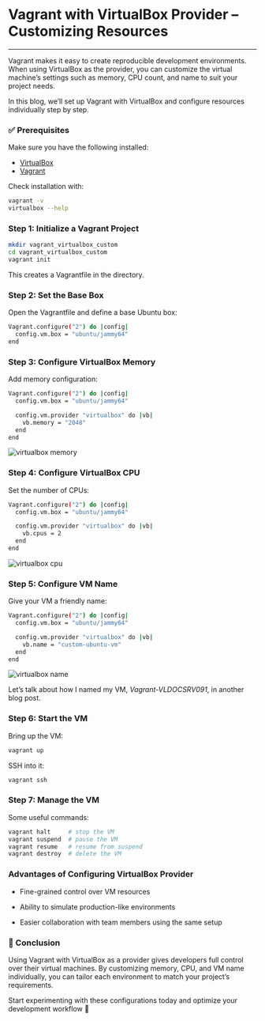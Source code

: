 # Vagrant with VirtualBox Provider – Customizing Resources
---

Vagrant makes it easy to create reproducible development environments. When using VirtualBox as the provider, you can customize the virtual machine’s settings such as memory, CPU count, and name to suit your project needs.

In this blog, we’ll set up Vagrant with VirtualBox and configure resources individually step by step.

### ✅ Prerequisites

Make sure you have the following installed:

- [VirtualBox](https://www.virtualbox.org/wiki/Downloads)
- [Vagrant](https://developer.hashicorp.com/vagrant/install#linux)

Check installation with:

```bash
vagrant -v
virtualbox --help
```

### Step 1: Initialize a Vagrant Project

```bash
mkdir vagrant_virtualbox_custom
cd vagrant_virtualbox_custom
vagrant init
```
This creates a Vagrantfile in the directory.

### Step 2: Set the Base Box

Open the Vagrantfile and define a base Ubuntu box:

```bash
Vagrant.configure("2") do |config|
  config.vm.box = "ubuntu/jammy64"
end
```

### Step 3: Configure VirtualBox Memory

Add memory configuration:

```bash
Vagrant.configure("2") do |config|
  config.vm.box = "ubuntu/jammy64"

  config.vm.provider "virtualbox" do |vb|
    vb.memory = "2048"
  end
end
```

![virtualbox memory](/blogs/images/virtualbox-memory.png)

### Step 4: Configure VirtualBox CPU

Set the number of CPUs:

```bash
Vagrant.configure("2") do |config|
  config.vm.box = "ubuntu/jammy64"

  config.vm.provider "virtualbox" do |vb|
    vb.cpus = 2
  end
end
```

![virtualbox cpu](/blogs/images/virtualbox-cpu.png)

### Step 5: Configure VM Name

Give your VM a friendly name:

```bash
Vagrant.configure("2") do |config|
  config.vm.box = "ubuntu/jammy64"

  config.vm.provider "virtualbox" do |vb|
    vb.name = "custom-ubuntu-vm"
  end
end
```

![virtualbox name](/blogs/images/virtualbox-name.png)

Let’s talk about how I named my VM, *Vagrant-VLDOCSRV091*, in another blog post.

### Step 6: Start the VM

Bring up the VM:

```bash
vagrant up
```

SSH into it:

```bash
vagrant ssh
```

### Step 7: Manage the VM

Some useful commands:

```bash
vagrant halt     # stop the VM
vagrant suspend  # pause the VM
vagrant resume   # resume from suspend
vagrant destroy  # delete the VM
```

### Advantages of Configuring VirtualBox Provider

- Fine-grained control over VM resources

- Ability to simulate production-like environments

- Easier collaboration with team members using the same setup


### 🎯 Conclusion

Using Vagrant with VirtualBox as a provider gives developers full control over their virtual machines. By customizing memory, CPU, and VM name individually, you can tailor each environment to match your project’s requirements.

Start experimenting with these configurations today and optimize your development workflow 🚀